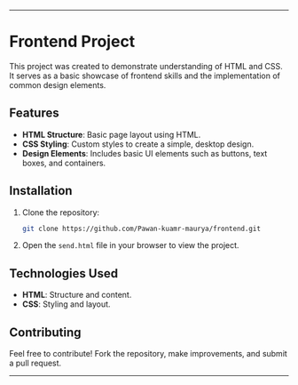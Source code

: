 

---

# Frontend Project

This project was created to demonstrate understanding of HTML and CSS. It serves as a basic showcase of frontend skills and the implementation of common design elements.

## Features
- **HTML Structure**: Basic page layout using HTML.
- **CSS Styling**: Custom styles to create a simple, desktop design.
- **Design Elements**: Includes basic UI elements such as buttons, text boxes, and containers.

## Installation
1. Clone the repository:
   ```bash
   git clone https://github.com/Pawan-kuamr-maurya/frontend.git
   ```
2. Open the `send.html` file in your browser to view the project.

## Technologies Used
- **HTML**: Structure and content.
- **CSS**: Styling and layout.

## Contributing
Feel free to contribute! Fork the repository, make improvements, and submit a pull request.

---

